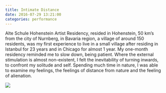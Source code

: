 ```yaml
---
title: Intimate Distance
date: 2016-07-29 13:21:00
categories: performance
---
```


Alte Schule Hohenstein Artist Residency, resided in Hohenstein, 50 km’s from the city of Nurnberg, in Bavaria region, a village of around 150 residents, was my first experience to live in a small village after residing in Istanbul for 23 years and in Chicago for almost 1 year. My one-month residency reminded me to slow down, being patient. Where the external stimulation is almost non-existent, I felt the inevitability of turning inwards, to confront my solitude and self. Spending much time in nature, I was able to examine my feelings, the feelings of distance from nature and the feeling of alienation.

<div id="galleria">
    <a href="{{ site.baseurl }}/images/default/intimatedist1.jpg">
      <img
        src="{{ site.baseurl }}/images/thumbnail/intimatedist1.jpg"
        data-big="{{ site.baseurl }}/images/raw/intimatedist1.jpg"
      >
    </a>
</div>
